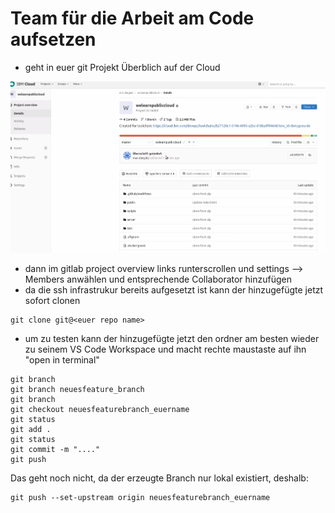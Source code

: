 # Team für die Arbeit am Code aufsetzen



* geht in euer git Projekt Überblich auf der Cloud

![](../../../.gitbook/assets/image%20%2834%29.png)

* dann im gitlab project overview links runterscrollen und settings --&gt; Members anwählen und entsprechende Collaborator hinzufügen
* da die ssh infrastrukur bereits aufgesetzt ist kann der hinzugefügte jetzt sofort clonen

```text
git clone git@<euer repo name>
```

* um zu testen kann der hinzugefügte jetzt den ordner am besten wieder zu seinem VS Code Workspace und macht rechte maustaste auf ihn "open in terminal"

```text
git branch
git branch neuesfeature_branch 
git branch
git checkout neuesfeaturebranch_euername
git status 
git add . 
git status 
git commit -m "...."
git push
```

Das geht noch nicht, da der erzeugte Branch nur lokal existiert, deshalb:

```text
git push --set-upstream origin neuesfeaturebranch_euername
```



